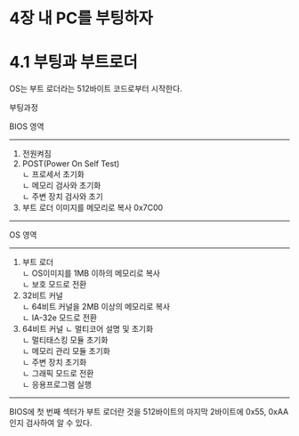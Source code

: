 4장 내 PC를 부팅하자
==================
# 4.1 부팅과 부트로더
OS는 부트 로더라는 512바이트 코드로부터 시작한다.

부팅과정

BIOS 영역

------------
1. 전원켜짐
2. POST(Power On Self Test)  
ㄴ 프로세서 초기화  
ㄴ 메모리 검사와 초기화  
ㄴ 주변 장치 검사와 초기
3. 부트 로더 이미지를 메모리로 복사 0x7C00
-------------


OS 영역

------------
1. 부트 로더  
ㄴ OS이미지를 1MB 이하의 메모리로 복사  
ㄴ 보호 모드로 전환
2. 32비트 커널  
ㄴ 64비트 커널을 2MB 이상의 메모리로 복사  
ㄴ IA-32e 모드로 전환
3. 64비트 커널
ㄴ 멀티코어 설명 및 초기화  
ㄴ 멀티태스킹 모듈 초기화  
ㄴ 메모리 관리 모듈 초기화  
ㄴ 주변 장치 초기화  
ㄴ 그래픽 모드로 전환  
ㄴ 응용프로그램 실행  
------------

BIOS에 첫 번째 섹터가 부트 로더란 것을 512바이트의 마지막 2바이트에 0x55, 0xAA 인지 검사하여 알 수 있다.